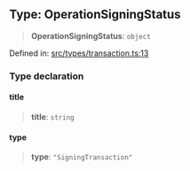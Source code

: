 
## Type: OperationSigningStatus

> **OperationSigningStatus**: `object`

Defined in: [src/types/transaction.ts:13](https://github.com/centrifuge/sdk/blob/06481dd97d36d4bab50ba6896f271ad18817fe4b/src/types/transaction.ts#L13)

### Type declaration

#### title

> **title**: `string`

#### type

> **type**: `"SigningTransaction"`
